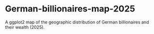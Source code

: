 # German-billionaires-map-2025
A ggplot2 map of the geographic distribution of German billionaires and their wealth (2025).
